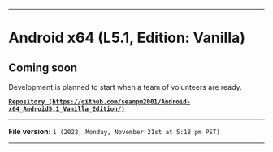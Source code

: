 
***

# Android x64 (L5.1, Edition: Vanilla)

## Coming soon

Development is planned to start when a team of volunteers are ready.

**[`Repository (https://github.com/seanpm2001/Android-x64_Android5.1_Vanilla_Edition/)`](https://github.com/seanpm2001/Android-x64_Android5.1_Vanilla_Edition/)**

***

**File version:** `1 (2022, Monday, November 21st at 5:18 pm PST)`

***
